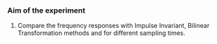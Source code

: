 ### Aim of the experiment

1. Compare the frequency responses with Impulse Invariant, Bilinear Transformation methods and for different sampling times.

